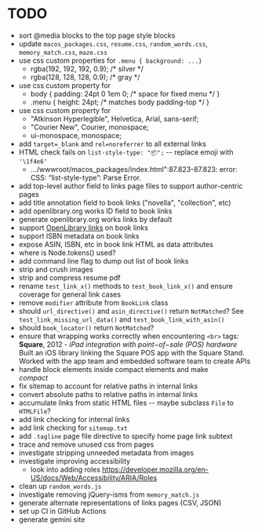 # TODO

- sort @media blocks to the top page style blocks
- update `macos_packages.css`, `resume.css`, `random_words.css`, 
      `memory_match.css`, `maze.css`
- use css custom properties for `.menu { background: ...}`
  - rgba(192, 192, 192, 0.9); /* silver */
  - rgba(128, 128, 128, 0.9); /* gray */
- use css custom property for
  - body { padding: 24pt 0 1em 0; /* space for fixed menu */ } 
  - .menu { height: 24pt; /* matches body padding-top */ }
- use css custom property for
  - "Atkinson Hyperlegible", Helvetica, Arial, sans-serif;
  - "Courier New", Courier, monospace;
  - ui-monospace, monospace;
- add `target=_blank` and `rel=noreferrer` to all external links
- HTML check fails on `list-style-type: "📦";` -- replace emoji with `'\1f4e6'`
  - .../wwwroot/macos_packages/index.html":87.823-87.823: error: CSS: “list-style-type”: Parse Error.
- add top-level author field to links page files to support author-centric pages 
- add title annotation field to book links ("novella", "collection", etc)
- add openlibrary.org works ID field to book links
- generate openlibrary.org works links by default
- support [OpenLibrary links](https://openlibrary.org/dev/docs/api/books) on book links
- support ISBN metadata on book links
- expose ASIN, ISBN, etc in book link HTML as data attributes
- where is Node.tokens() used?
- add command line flag to dump out list of book links
- strip and crush images
- strip and compress resume pdf
- rename `test_link_x()` methods to `test_book_link_x()` and ensure coverage for general link cases
- remove `modifier` attribute from `BookLink` class
- should `url_directive()` and `asin_directive()` return `NotMatched`?  See `test_link_missing_url_data()` and `test_book_link_with_asin()`
- should `book_locator()` return `NotMatched`?
- ensure that wrapping works correctly when encountering `<br>` tags:
                    <strong>Square</strong>, 2012 - <em>iPad integration with
                    point−of−sale (POS) hardware</em><br>
                     Built an iOS library
                    linking the Square POS app with the Square Stand.  Worked
                    with the app team and embedded software team to create APIs
- handle block elements inside compact elements and make <address> compact
- fix sitemap to account for relative paths in internal links
- convert absolute paths to relative paths in internal links
- accumulate links from static HTML files -- maybe subclass `File` to `HTMLFile`?
- add link checking for internal links
- add link checking for `sitemap.txt`
- add `.tagline` page file directive to specify home page link subtext
- trace and remove unused css from pages
- investigate stripping unneeded metadata from images
- investigate improving accessibility
  - look into adding roles https://developer.mozilla.org/en-US/docs/Web/Accessibility/ARIA/Roles
- clean up `random_words.js`
- investigate removing jQuery-isms from `memory_match.js`
- generate alternate representations of links pages (CSV, JSON)
- set up CI in GitHub Actions
- generate gemini site
